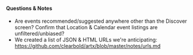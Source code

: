 #### Questions & Notes

* Are events recommended/suggested anywhere other than the Discover screen? Confirm that Location & Calendar event listings are unfiltered/unbiased?
* We created a list of JSON & HTML URLs we're anticipating: https://github.com/clearbold/artx/blob/master/notes/urls.md